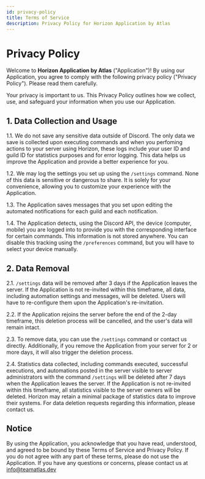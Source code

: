 ```yaml
---
id: privacy-policy
title: Terms of Service
description: Privacy Policy for Horizon Application by Atlas
---
```


# Privacy Policy

Welcome to **Horizon Application by Atlas** ("Application")! By using our Application, you agree to comply with the following privacy policy ("Privacy Policy"). Please read them carefully.

Your privacy is important to us. This Privacy Policy outlines how we collect, use, and safeguard your information when you use our Application.

## 1. Data Collection and Usage

1.1. We do not save any sensitive data outside of Discord. The only data we save is collected upon executing commands and when you perfoming actions to your server using Horizon, these logs include your user ID and guild ID for statistics purposes and for error logging. This data helps us improve the Application and provide a better experience for you.

1.2. We may log the settings you set up using the `/settings` command. None of this data is sensitive or dangerous to share. It is solely for your convenience, allowing you to customize your experience with the Application.

1.3. The Application saves messages that you set upon editing the automated notifications for each guild and each notification. 

1.4. The Application detects, using the Discord API, the device (computer, mobile) you are logged into to provide you with the corresponding interface for certain commands. This information is not stored anywhere. You can disable this tracking using the `/preferences` command, but you will have to select your device manually.

## 2. Data Removal

2.1. `/settings` data will be removed after 3 days if the Application leaves the server. If the Application is not re-invited within this timeframe, all data, including automation settings and messages, will be deleted. Users will have to re-configure them upon the Application's re-invitation.

2.2. If the Application rejoins the server before the end of the 2-day timeframe, this deletion process will be cancelled, and the user's data will remain intact.

2.3. To remove data, you can use the `/settings` command or contact us directly. Additionally, if you remove the Application from your server for 2 or more days, it will also trigger the deletion process.

2.4. Statistics data collected, including commands executed, successful executions, and automations posted in the server visible to server administrators with the command `/settings` will be deleted after 7 days when the Application leaves the server. If the Application is not re-invited within this timeframe, all statistics visible to the server owners will be deleted. Horizon may retain a minimal package of statistics data to improve their systems. For data deletion requests regarding this information, please contact us.

## Notice 
By using the Application, you acknowledge that you have read, understood, and agreed to be bound by these Terms of Service and Privacy Policy. If you do not agree with any part of these terms, please do not use the Application. If you have any questions or concerns, please contact us at info@teamatlas.dev
